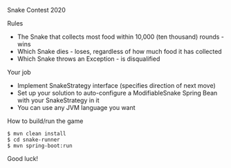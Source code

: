 Snake Contest 2020

Rules
- The Snake that collects most food within 10,000 (ten thousand) rounds - wins
- Which Snake dies - loses, regardless of how much food it has collected
- Which Snake throws an Exception - is disqualified

Your job
- Implement SnakeStrategy interface (specifies direction of next move)
- Set up your solution to auto-configure a ModifiableSnake Spring Bean with your SnakeStrategy in it
- You can use any JVM language you want

How to build/run the game
```
$ mvn clean install
$ cd snake-runner
$ mvn spring-boot:run
```

Good luck!
